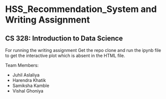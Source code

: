 # HSS_Recommendation_System and Writing Assignment
## CS 328: Introduction to Data Science

For running the writing assignment 
Get the repo clone and run the ipynb file to get the interactive plot which is absent in the HTML file.

Team Members:
- Juhil Aslaliya
- Harendra Khatik
- Samiksha Kamble
- Vishal Ghoniya
